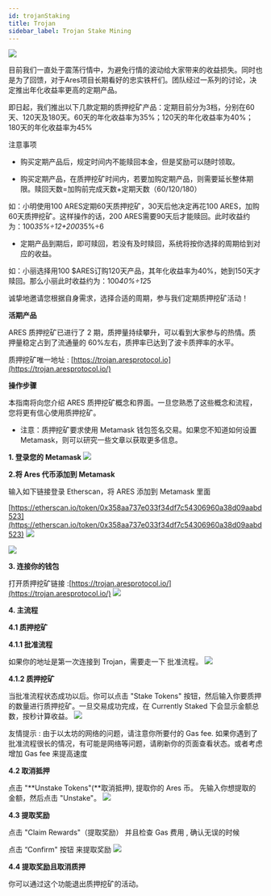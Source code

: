 ```yaml
---
id: trojanStaking
title: Trojan
sidebar_label: Trojan Stake Mining
---
```


![](assets/build/9.png)


目前我们一直处于震荡行情中，为避免行情的波动给大家带来的收益损失。同时也是为了回馈，对于Ares项目长期看好的忠实铁杆们。团队经过一系列的讨论，决定推出年化收益率更高的定期产品。

即日起，我们推出以下几款定期的质押挖矿产品：定期目前分为3档，分别在60天、120天及180天。60天的年化收益率为35%；120天的年化收益率为40%；180天的年化收益率为45%

注意事项

*   购买定期产品后，规定时间内不能赎回本金，但是奖励可以随时领取。

*   购买定期产品，在质押挖矿时间内，若要加购定期产品，则需要延长整体期限。赎回天数=加购前完成天数+定期天数（60/120/180）

如：小明使用100 ARES定期60天质押挖矿，30天后他决定再花100 ARES，加购60天质押挖矿。这样操作的话，200 ARES需要90天后才能赎回。此时收益约为：100*35%÷12+200*35%÷6

*   定期产品到期后，即可赎回，若没有及时赎回，系统将按你选择的周期给到对应的收益。

如：小丽选择用100 $ARES订购120天产品，其年化收益率为40%，她到150天才赎回。那么小丽此时收益约为：100*40%÷12*5

诚挚地邀请您根据自身需求，选择合适的周期，参与我们定期质押挖矿活动！

**活期产品**

ARES 质押挖矿已进行了 2 期，质押量持续攀升，可以看到大家参与的热情。质押量稳定占到了流通量的 60%左右，质押率已达到了波卡质押率的水平。

质押挖矿唯一地址 : [https://trojan.aresprotocol.io](https://trojan.aresprotocol.io/)

**操作步骤**

本指南将向您介绍 ARES 质押挖矿概念和界面。一旦您熟悉了这些概念和流程，您将更有信心使用质押挖矿。

*   注意：质押挖矿要求使用 Metamask 钱包签名交易。如果您不知道如何设置 Metamask，则可以研究一些文章以获取更多信息。

**1\. 登录您的 Metamask**
![](assets/build/10.png)


**2.将 Ares 代币添加到 Metamask**

输入如下链接登录 Etherscan，将 ARES 添加到 Metamask 里面

[https://etherscan.io/token/0x358aa737e033f34df7c54306960a38d09aabd523](https://etherscan.io/token/0x358aa737e033f34df7c54306960a38d09aabd523)
![](assets/build/11.png)

![](assets/build/118.png)


**3\. 连接你的钱包**

打开质押挖矿链接 :[https://trojan.aresprotocol.io/](https://trojan.aresprotocol.io/)
![](assets/build/12.png)

**4\. 主流程**

**4.1 质押挖矿**

**4.1.1 批准流程**

如果你的地址是第一次连接到 Trojan，需要走一下 批准流程。
![](assets/build/13.png)


**4.1.2 质押挖矿**

当批准流程状态成功以后。你可以点击 "Stake Tokens" 按钮，然后输入你要质押的数量进行质押挖矿。一旦交易成功完成，在 Currently Staked 下会显示金额总数，按秒计算收益。
![](assets/build/14.png)


友情提示 : 由于以太坊的网络的问题，请注意你所要付的 Gas fee. 如果你遇到了批准流程很长的情况，有可能是网络等问题，请刷新你的页面查看状态。或者考虑增加 Gas fee 来提高速度

**4.2 取消抵押**

点击 "**Unstake Tokens"(**取消抵押), 提取你的 Ares 币。 先输入你想提取的金额，然后点击 "Unstake"。
![](assets/build/15.png)


**4.3 提取奖励**

点击 "Claim Rewards"（提取奖励） 并且检查 Gas 费用 , 确认无误的时候

点击 “Confirm" 按钮 来提取奖励
![](assets/build/16.png)


**4.4 提取奖励且取消质押**

你可以通过这个功能退出质押挖矿的活动。
